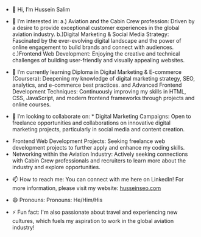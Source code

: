  - 👋 Hi, I’m Hussein Salim

  
- 👀 I’m interested in: a.) Aviation and the Cabin Crew profession: Driven by a desire to provide exceptional customer experiences in the global aviation industry.
b.)Digital Marketing & Social Media Strategy: Fascinated by the ever-evolving digital landscape and the power of online engagement to build brands and connect with audiences.
c.)Frontend Web Development: Enjoying the creative and technical challenges of building user-friendly and visually appealing websites.

- 🌱 I’m currently learning Diploma in Digital Marketing & E-commerce (Coursera): Deepening my knowledge of digital marketing strategy, SEO, analytics, and e-commerce best practices. and Advanced Frontend Development Techniques: Continuously improving my skills in HTML, CSS, JavaScript, and modern frontend frameworks through projects and online courses.

- 💞️ I’m looking to collaborate on: *   Digital Marketing Campaigns: Open to freelance opportunities and collaborations on innovative digital marketing projects, particularly in social media and content creation.
*   Frontend Web Development Projects: Seeking freelance web development projects to further apply and enhance my coding skills.
*   Networking within the Aviation Industry: Actively seeking connections with Cabin Crew professionals and recruiters to learn more about the industry and explore opportunities.

- 📫 How to reach me: You can connect with me here on LinkedIn!  For more information, please visit my website: [husseinseo.com](http://husseinseo.com)

- 😄 Pronouns: Pronouns: He/Him/His

- ⚡ Fun fact: I'm also passionate about travel and experiencing new cultures, which fuels my aspiration to work in the global aviation industry!

<!---
hussein-salim/hussein-salim is a ✨ special ✨ repository because its `README.md` (this file) appears on your GitHub profile.
You can click the Preview link to take a look at your changes.
--->
